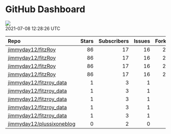 GitHub Dashboard
================

![](https://github.com/jimmyday12/status/workflows/Render%20Status/badge.svg)  
2021-07-08 12:28:26 UTC

| Repo                                                                      | Stars | Subscribers | Issues | Forks | Status                                                                                                                                                                                | Commit                                                                                                                                                                               |
| :------------------------------------------------------------------------ | ----: | ----------: | -----: | ----: | :------------------------------------------------------------------------------------------------------------------------------------------------------------------------------------ | :----------------------------------------------------------------------------------------------------------------------------------------------------------------------------------- |
| [jimmyday12/fitzRoy](https://github.com/jimmyday12/fitzRoy)               |    86 |          17 |     16 |    20 | [![](https://github.com/jimmyday12/fitzRoy/workflows/R-CMD-check/badge.svg)](https://github.com/jimmyday12/fitzRoy/actions/runs/1004687645)                                           | <a href="https://github.com/jimmyday12/fitzRoy/commit/2394e1378837238940a887332ef2748122d69548" title="fixes #147 - updating error message for `check_source`">2394e1</a>            |
| [jimmyday12/fitzRoy](https://github.com/jimmyday12/fitzRoy)               |    86 |          17 |     16 |    20 | [![](https://github.com/jimmyday12/fitzRoy/workflows/pkgdown/badge.svg)](https://github.com/jimmyday12/fitzRoy/actions/runs/678597120)                                                | <a href="https://github.com/jimmyday12/fitzRoy/commit/2394e1378837238940a887332ef2748122d69548" title="fixes #147 - updating error message for `check_source`">2394e1</a>            |
| [jimmyday12/fitzRoy](https://github.com/jimmyday12/fitzRoy)               |    86 |          17 |     16 |    20 | [![](https://github.com/jimmyday12/fitzRoy/workflows/Commands/badge.svg)](https://github.com/jimmyday12/fitzRoy/actions/runs/882009326)                                               | <a href="https://github.com/jimmyday12/fitzRoy/commit/2394e1378837238940a887332ef2748122d69548" title="fixes #147 - updating error message for `check_source`">2394e1</a>            |
| [jimmyday12/fitzRoy](https://github.com/jimmyday12/fitzRoy)               |    86 |          17 |     16 |    20 | [![](https://github.com/jimmyday12/fitzRoy/workflows/Render%20README/badge.svg)](https://github.com/jimmyday12/fitzRoy/actions/runs/663564569)                                        | <a href="https://github.com/jimmyday12/fitzRoy/commit/43f8751cb4e4c722d8867867913d6930c8d9c30a" title="updating workflows">43f875</a>                                                |
| [jimmyday12/fitzroy\_data](https://github.com/jimmyday12/fitzroy_data)    |     1 |           3 |      1 |     0 | [![](https://github.com/jimmyday12/fitzroy_data/workflows/update%20data/badge.svg)](https://github.com/jimmyday12/fitzroy_data/actions/runs/30566608)                                 | <a href="https://github.com/jimmyday12/fitzroy_data/commit/513395df69da59ea026a522360ebf3542ef535b3" title="Merge branch 'master' of github.com:jimmyday12/fitzroy_data">513395</a>  |
| [jimmyday12/fitzroy\_data](https://github.com/jimmyday12/fitzroy_data)    |     1 |           3 |      1 |     0 | [![](https://github.com/jimmyday12/fitzroy_data/workflows/test%20script/badge.svg)](https://github.com/jimmyday12/fitzroy_data/actions/runs/30568704)                                 | <a href="https://github.com/jimmyday12/fitzroy_data/commit/d1eab30fb9dc7c6b4901b562cf4f2e9006812e67" title="fixing install line">d1eab3</a>                                          |
| [jimmyday12/fitzroy\_data](https://github.com/jimmyday12/fitzroy_data)    |     1 |           3 |      1 |     0 | [![](https://github.com/jimmyday12/fitzroy_data/workflows/schedule%20script/badge.svg)](https://github.com/jimmyday12/fitzroy_data/actions/runs/30568431)                             | <a href="https://github.com/jimmyday12/fitzroy_data/commit/f4691ba1420dbbbece8520463bc737a41826f7b6" title="testing">f4691b</a>                                                      |
| [jimmyday12/fitzroy\_data](https://github.com/jimmyday12/fitzroy_data)    |     1 |           3 |      1 |     0 | [![](https://github.com/jimmyday12/fitzroy_data/workflows/testing%20that%20R%20script%20runs/badge.svg)](https://github.com/jimmyday12/fitzroy_data/actions/runs/30651218)            | <a href="https://github.com/jimmyday12/fitzroy_data/commit/c043fd96eb1477958dfbbdc5bb160d6b99c45e4d" title="Update test_schedule.yml">c043fd</a>                                     |
| [jimmyday12/fitzroy\_data](https://github.com/jimmyday12/fitzroy_data)    |     1 |           3 |      1 |     0 | [![](https://github.com/jimmyday12/fitzroy_data/workflows/get%20new%20data/badge.svg)](https://github.com/jimmyday12/fitzroy_data/actions/runs/1008168715)                            | <a href="https://github.com/jimmyday12/fitzroy_data/commit/8ae34e6b8c66ab0515af8eb80680f857c0ac06d9" title="updating weekly_data_process">8ae34e</a>                                 |
| [jimmyday12/plussixoneblog](https://github.com/jimmyday12/plussixoneblog) |     0 |           2 |      0 |     1 | [![](https://github.com/jimmyday12/plussixoneblog/workflows/Get%20new%20data%20and%20rebuild%20site/badge.svg)](https://github.com/jimmyday12/plussixoneblog/actions/runs/1011410508) | <a href="https://github.com/jimmyday12/plussixoneblog/commit/9b0d5ba2b0bd99bdeaee7c314ce0b270a7eb44ae" title="Commit from GitHub Actions (Get new data and rebuild site)">9b0d5b</a> |
